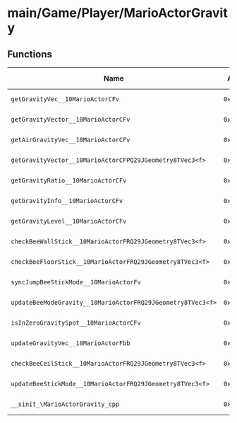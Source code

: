 # main/Game/Player/MarioActorGravity

## Functions

| Name | Address | Match % |
|------|---------|---------|
| `getGravityVec__10MarioActorCFv` | `0x802B9610` | :x: (0.0%) |
| `getGravityVector__10MarioActorCFv` | `0x802B9618` | :x: (0.0%) |
| `getAirGravityVec__10MarioActorCFv` | `0x802B9620` | :x: (0.0%) |
| `getGravityVector__10MarioActorCFPQ29JGeometry8TVec3<f>` | `0x802B9628` | :x: (0.0%) |
| `getGravityRatio__10MarioActorCFv` | `0x802B9670` | :x: (0.0%) |
| `getGravityInfo__10MarioActorCFv` | `0x802B9678` | :x: (0.0%) |
| `getGravityLevel__10MarioActorCFv` | `0x802B9680` | :x: (0.0%) |
| `checkBeeWallStick__10MarioActorFRQ29JGeometry8TVec3<f>` | `0x802B96A8` | :x: (0.0%) |
| `checkBeeFloorStick__10MarioActorFRQ29JGeometry8TVec3<f>` | `0x802B9800` | :x: (0.0%) |
| `syncJumpBeeStickMode__10MarioActorFv` | `0x802B98A0` | :x: (0.0%) |
| `updateBeeModeGravity__10MarioActorFRQ29JGeometry8TVec3<f>` | `0x802B999C` | :x: (0.0%) |
| `isInZeroGravitySpot__10MarioActorCFv` | `0x802B9A90` | :x: (0.0%) |
| `updateGravityVec__10MarioActorFbb` | `0x802B9A9C` | :x: (0.0%) |
| `checkBeeCeilStick__10MarioActorFRQ29JGeometry8TVec3<f>` | `0x802BA3CC` | :x: (0.0%) |
| `updateBeeStickMode__10MarioActorFRQ29JGeometry8TVec3<f>` | `0x802BA4E8` | :x: (0.0%) |
| `__sinit_\MarioActorGravity_cpp` | `0x802BA7EC` | :x: (0.0%) |